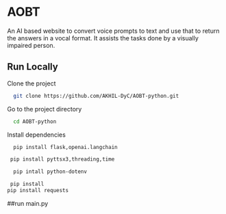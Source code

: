 
# AOBT

An AI based website to convert voice prompts to text and use that to return the answers in a vocal format. It assists the tasks done by a visually impaired person.


## Run Locally

Clone the project

```bash
  git clone https://github.com/AKHIL-DyC/AOBT-python.git
```

Go to the project directory

```bash
  cd AOBT-python
```

Install dependencies

```bash
  pip install flask,openai.langchain
```


```bash
 pip install pyttsx3,threading,time
```


```bash
  pip intall python-dotenv
```
```bash
 pip install
pip install requests
```
##run main.py



